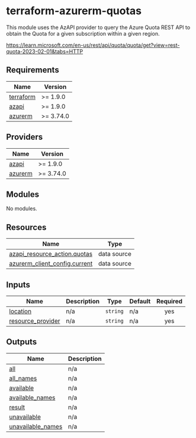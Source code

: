 # terraform-azurerm-quotas

This module uses the AzAPI provider to query the Azure Quota REST API to obtain the Quota for a given subscription within a given region.

https://learn.microsoft.com/en-us/rest/api/quota/quota/get?view=rest-quota-2023-02-01&tabs=HTTP
<!-- BEGIN_TF_DOCS -->
## Requirements

| Name | Version |
|------|---------|
| <a name="requirement_terraform"></a> [terraform](#requirement\_terraform) | >= 1.9.0 |
| <a name="requirement_azapi"></a> [azapi](#requirement\_azapi) | >= 1.9.0 |
| <a name="requirement_azurerm"></a> [azurerm](#requirement\_azurerm) | >= 3.74.0 |

## Providers

| Name | Version |
|------|---------|
| <a name="provider_azapi"></a> [azapi](#provider\_azapi) | >= 1.9.0 |
| <a name="provider_azurerm"></a> [azurerm](#provider\_azurerm) | >= 3.74.0 |

## Modules

No modules.

## Resources

| Name | Type |
|------|------|
| [azapi_resource_action.quotas](https://registry.terraform.io/providers/azure/azapi/latest/docs/data-sources/resource_action) | data source |
| [azurerm_client_config.current](https://registry.terraform.io/providers/hashicorp/azurerm/latest/docs/data-sources/client_config) | data source |

## Inputs

| Name | Description | Type | Default | Required |
|------|-------------|------|---------|:--------:|
| <a name="input_location"></a> [location](#input\_location) | n/a | `string` | n/a | yes |
| <a name="input_resource_provider"></a> [resource\_provider](#input\_resource\_provider) | n/a | `string` | n/a | yes |

## Outputs

| Name | Description |
|------|-------------|
| <a name="output_all"></a> [all](#output\_all) | n/a |
| <a name="output_all_names"></a> [all\_names](#output\_all\_names) | n/a |
| <a name="output_available"></a> [available](#output\_available) | n/a |
| <a name="output_available_names"></a> [available\_names](#output\_available\_names) | n/a |
| <a name="output_result"></a> [result](#output\_result) | n/a |
| <a name="output_unavailable"></a> [unavailable](#output\_unavailable) | n/a |
| <a name="output_unavailable_names"></a> [unavailable\_names](#output\_unavailable\_names) | n/a |
<!-- END_TF_DOCS -->